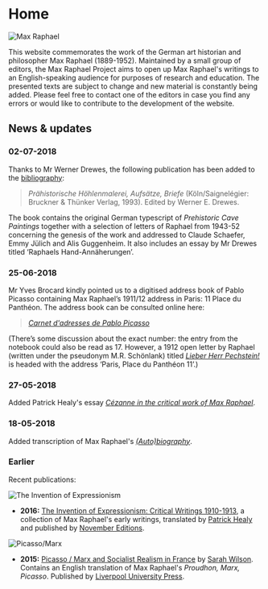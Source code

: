 # Home

![Max Raphael](/assets/home/silhouette.png)

This website commemorates the work of the German art historian and philosopher Max Raphael \(1889-1952\). Maintained by a small group of editors, the Max Raphael Project aims to open up Max Raphael's writings to an English-speaking audience for purposes of research and education. The presented texts are subject to change and new material is constantly being added. Please feel free to contact one of the editors in case you find any errors or would like to contribute to the development of the website.

## News & updates

### 02-07-2018

Thanks to Mr Werner Drewes, the following publication has been added to the [bibliography](https://www.maxraphael.org/bibliography/#1993):

> _Prähistorische Höhlenmalerei, Aufsätze, Briefe_ \(Köln/Saignelégier: Bruckner & Thünker Verlag, 1993\). Edited by Werner E. Drewes.

The book contains the original German typescript of _Prehistoric Cave Paintings_ together with a selection of letters of Raphael from 1943-52 concerning the genesis of the work and addressed to Claude Schaefer, Emmy Jülich and Alis Guggenheim. It also includes an essay by Mr Drewes titled ‘Raphaels Hand-Annäherungen’.

### 25-06-2018

Mr Yves Brocard kindly pointed us to a digitised address book of Pablo Picasso containing Max Raphael’s 1911/12 address in Paris: 11 Place du Panthéon. The address book can be consulted online here:

> [_Carnet d'adresses de Pablo Picasso_](https://www.photo.rmn.fr/archive/03-006057-2C6NU046WEXV.html)

(There’s some discussion about the exact number: the entry from the notebook could also be read as 17. However, a 1912 open letter by Raphael (written under the pseudonym M.R. Schönlank) titled [_Lieber Herr Pechstein!_](https://www.maxraphael.org/bibliography/#1912) is headed with the address ‘Paris, Place du Panthéon 11’.)

### 27-05-2018

Added Patrick Healy's essay [*Cézanne in the critical work of Max Raphael*](/resources/cezanne-in-the-critical-work.md).

### 18-05-2018

Added transcription of Max Raphael's [*(Auto)biography*](/resources/autobiography.md).

### Earlier

Recent publications:

![The Invention of Expressionism](/assets/home/theinventionofexpressionism.jpg)

* **2016:** [The Invention of Expressionism: Critical Writings 1910-1913](https://amzn.com/9492027097), a collection of Max Raphael's early writings, translated by [Patrick Healy](http://patrick-healy.com/) and published by [November Editions](http://novembereditions.com/).

![Picasso/Marx](/assets/home/picassomarx.jpg)

* **2015:** [Picasso / Marx and Socialist Realism in France](http://a.co/2re4pSA) by [Sarah Wilson](http://courtauld.ac.uk/people/sarah-wilson). Contains an English translation of Max Raphael's _Proudhon, Marx, Picasso_. Published by [Liverpool University Press](https://liverpooluniversitypress.co.uk/products/60692).